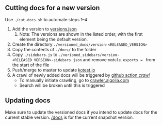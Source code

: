 ## Cutting docs for a new version

Use `./cut-docs.sh` to automate steps 1–4

1. Add the version to [versions.json](./versions.json)
   1. Note: The versions are shown in the listed order, with the first element being the default version.
2. Create the directory `./versioned_docs/version-<RELEASED_VERSION>`
3. Copy the contents of `./docs/` to the folder
4. Copy `./sidebars.js` to `./verioned_sidebars/version-<RELEASED_VERSION>-sidebars.json` and remove `module.exports = ` from the start of the file
5. Push/merge to master to update [kotest.io](https://kotest.io)
6. A crawl of newly added docs will be triggered by [github action _crawl_](/.github/workflows/crawl.yaml)
   * To manually initiate crawling, go to [crawler.algolia.com](https://crawler.algolia.com/admin/crawlers?sort=status&order=ASC&limit=20)
   * Search will be broken until this is triggered

## Updating docs
Make sure to update the versioned docs if you intend to update docs for the current stable version. [/docs](./docs) is for the current snapshot version.

